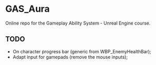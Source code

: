 # GAS_Aura

Online repo for the Gameplay Ability System - Unreal Engine course.

## TODO

- On character progress bar (generic from WBP_EnemyHealthBar);
- Adapt input for gamepads (remove the mouse inputs);